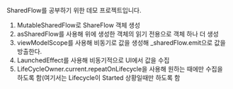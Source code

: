 SharedFlow를 공부하기 위한 데모 프로젝트입니다.

1. MutableSharedFlow<Int>로 ShareFlow 객체 생성
2. asSharedFlow를 사용해 위에 생성한 객체의 읽기 전용으로 객체 하나 더 생성
3. viewModelScope를 사용해 비동기로 값을 생성해 _sharedFlow.emit으로 값을 방출한다.
4. LaunchedEffect를 사용해 비동기적으로 UI에서 값을 수집
5. LifeCycleOwner.current.repeatOnLifecycle을 사용해 원하는 때에만 수집을 하도록 함(여기서는 Lifecycle이 Started 상황일때만 하도록 함
